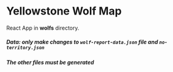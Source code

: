 # Yellowstone Wolf Map 

React App in **wolfs** directory.





##### Data: only make changes to `wolf-report-data.json` file and `no-territory.json`
##### The other files must be generated 
